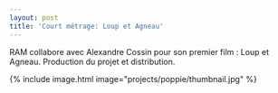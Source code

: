 ```yaml
---
layout: post
title: 'Court métrage: Loup et Agneau'
---
```


RAM collabore avec Alexandre Cossin pour son premier film : Loup et Agneau. Production du projet et distribution.

{% include image.html image="projects/poppie/thumbnail.jpg" %}
